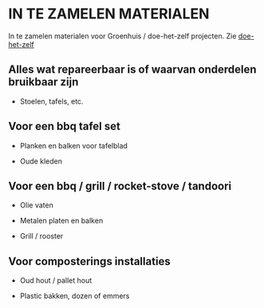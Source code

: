 # IN TE ZAMELEN MATERIALEN

In te zamelen materialen voor Groenhuis / doe-het-zelf projecten. Zie [doe-het-zelf](README.md)

## Alles wat repareerbaar is of waarvan onderdelen bruikbaar zijn

* Stoelen, tafels, etc.

## Voor een  bbq tafel set

* Planken en balken voor tafelblad

* Oude kleden

## Voor een bbq / grill / rocket-stove / tandoori

* Olie vaten

* Metalen platen en balken

* Grill / rooster

## Voor composterings installaties

* Oud hout / pallet hout

* Plastic bakken, dozen of emmers
